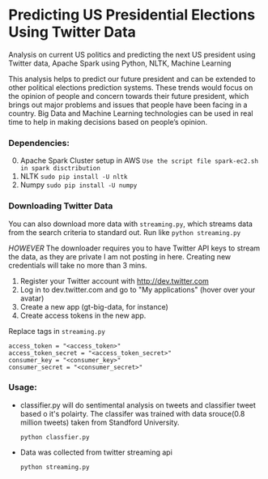 Predicting US Presidential Elections Using Twitter Data
=======================================================

Analysis on current US politics and predicting the next US president using Twitter data, Apache Spark using Python, NLTK, Machine Learning

This analysis helps to predict our future president and can be extended to other political elections prediction systems. These trends would focus on the opinion of people and concern towards their future president, which brings out major problems and issues that people have been facing in a country. Big Data and Machine Learning technologies can be used in real time to help in making decisions based on people’s opinion.

### Dependencies:
0. Apache Spark Cluster setup in AWS
```Use the script file spark-ec2.sh in spark disctribution```
0. NLTK
```sudo pip install -U nltk```
0. Numpy
```sudo pip install -U numpy```

### Downloading Twitter Data
You can also download more data with ```streaming.py```, which streams data from the search criteria to
standard out.
Run like
```python streaming.py```


*HOWEVER* The downloader requires you to have Twitter API keys to stream the data, as they are private I am not posting in here. Creating new credentials will take no more than 3 mins.

1. Register your Twitter account with http://dev.twitter.com
2. Log in to dev.twitter.com and go to "My applications" (hover over your avatar)
3. Create a new app (gt-big-data, for instance)
4. Create access tokens in the new app.

Replace tags in `streaming.py`

```
access_token = "<access_token>"
access_token_secret = "<access_token_secret>"
consumer_key = "<consumer_key>"
consumer_secret = "<consumer_secret>"
```

### Usage:
* classifier.py will do sentimental analysis on tweets and classifier tweet based o it's polairty.
The classifer was trained with data srouce(0.8 million tweets) taken from Standford University.

  ```python classfier.py```

* Data was collected from twitter streaming api
  
  ```python streaming.py```


